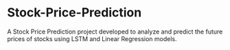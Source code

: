 # Stock-Price-Prediction
A Stock Price Prediction project developed to analyze and predict the future prices of stocks using LSTM and Linear Regression models.

